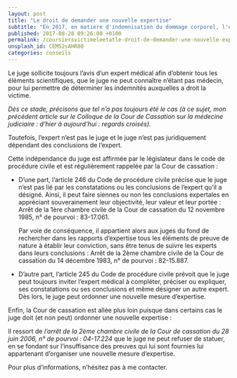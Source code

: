 ```yaml
---
layout: post
title: "Le droit de demander une nouvelle expertise"
subtitle: "En 2017, en matière d'indemnisation du dommage corporel, l'expertise médicale à un rôle central et determinant"
published: 2017-08-28 09:26:00 +0100
permalink: /coursiersvictimeleetatle-droit-de-demander-une-nouvelle-expertise/
unsplash_id: CEM52sAHR80
categories: conseils
---
```


Le juge sollicite toujours l’avis d’un expert médical afin d’obtenir tous les éléments scientifiques, que le juge ne peut connaître n’étant pas médecin, pour lui permettre de déterminer les indemnités auxquelles a droit la victime.

_Dès ce stade, précisons que tel n’a pas toujours été le cas (à ce sujet, mon précédent article sur le Colloque de la Cour de Cassation sur la médecine judiciaire : d’hier à aujourd’hui : regards croisés)._

Toutefois, l’expert n’est pas le juge et le juge n’est pas juridiquement dépendant des conclusions de l’expert.

Cette indépendance du juge est affirmée par le législateur dans le code de procédure civile et est régulièrement rappelée par la Cour de cassation :

- D’une part, l’article 246 du Code de procédure civile précise que le juge n’est pas lié par les constatations ou les conclusions de l’expert qu’il a désigné.
  Ainsi, il peut faire siennes ou non les conclusions expertales en appréciant souverainement leur objectivité, leur valeur et leur portée : Arrêt de la 1ère chambre civile de la Cour de cassation du 12 novembre 1985, n° de pourvoi : 83-17.061.

  Par voie de conséquence, il appartient alors aux juges du fond de rechercher dans les rapports d’expertise tous les éléments de preuve de nature à établir leur conviction, sans être tenus de suivre les experts dans leurs conclusions : Arrêt de la 2ème chambre civile de la Cour de cassation du 14 décembre 1983, n° de pourvoi : 82-15.887.

- D’autre part, l’article 245 du Code de procédure civile prévoit que le juge peut toujours inviter l’expert médical à compléter, préciser ou expliquer, ses constatations ou ses conclusions et même désigner un autre expert.
  Dès lors, le juge peut ordonner une nouvelle mesure d’expertise.

Enfin, la Cour de cassation est allée plus loin puisque dans certains cas le juge doit (et non peut) ordonner une nouvelle expertise :

Il ressort de *l’arrêt de la 2ème chambre civile de la Cour de cassation du 28 juin 2006, n° de pourvoi : 04-17.224* que le juge ne peut refuser de statuer, en se fondant sur l’insuffisance des preuves qui lui sont fournies lui appartenant d’organiser une nouvelle mesure d’expertise.

Pour plus d’informations, n’hésitez pas à me contacter.

